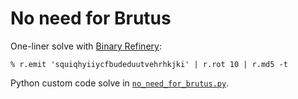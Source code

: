 # No need for Brutus

One-liner solve with [Binary Refinery](https://github.com/binref/refinery):

```shell
% r.emit 'squiqhyiiycfbudeduutvehrhkjki' | r.rot 10 | r.md5 -t
```

Python custom code solve in [`no_need_for_brutus.py`](no_need_for_brutus.py).
